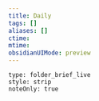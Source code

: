 ```yaml
---
title: Daily 
tags: []
aliases: []
ctime: 
mtime: 
obsidianUIMode: preview
---
```


 
```ccard
type: folder_brief_live
style: strip
noteOnly: true
```
